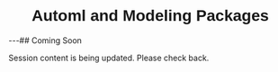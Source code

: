 <h1  style="font-family:  Verdana,  Geneva,  sans-serif;  text-align:center">Automl  and  Modeling  Packages</h1> 
---##  Coming  Soon 
 
Session  content  is  being  updated.  Please  check  back.
